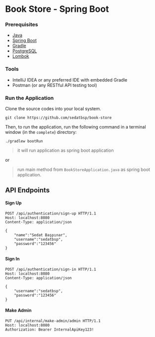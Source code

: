 # Book Store - Spring Boot

### Prerequisites
- [Java](https://dev.java/learn/)
- [Spring Boot](https://spring.io/projects/spring-boot)
- [Gradle](https://docs.gradle.org/current/userguide/building_java_projects.html)
- [PostgreSQL](https://www.postgresql.org/docs/)
- [Lombok](https://projectlombok.org/setup/gradle)

### Tools
- IntelliJ IDEA or any preferred IDE with embedded Gradle
- Postman (or any RESTful API testing tool)

### Run the Application

Clone the source codes into your local system.

```
git clone https://github.com/sedatbsp/book-store
```

Then, to run the application, run the following command in a terminal window (in the ``` complete ```) directory:

```
./gradlew bootRun
```
>  it will run application as spring boot application

or
> run main method from `BookStoreApplication.java` as spring boot application.


## API Endpoints

#### Sign Up

````
POST /api/authentication/sign-up HTTP/1.1
Host: localhost:8080
Content-Type: application/json

{
    "name":"Sedat Başpınar",
    "username":"sedatbsp",
    "password":"123456"
}
````

#### Sign In

````
POST /api/authentication/sign-in HTTP/1.1
Host: localhost:8080
Content-Type: application/json

{
    "username":"sedatbsp",
    "password":"123456"
}
````

#### Make Admin
````
PUT /api/internal/make-admin/admin HTTP/1.1
Host: localhost:8080
Authorization: Bearer InternalApiKey123!
````

<br>
<br>
